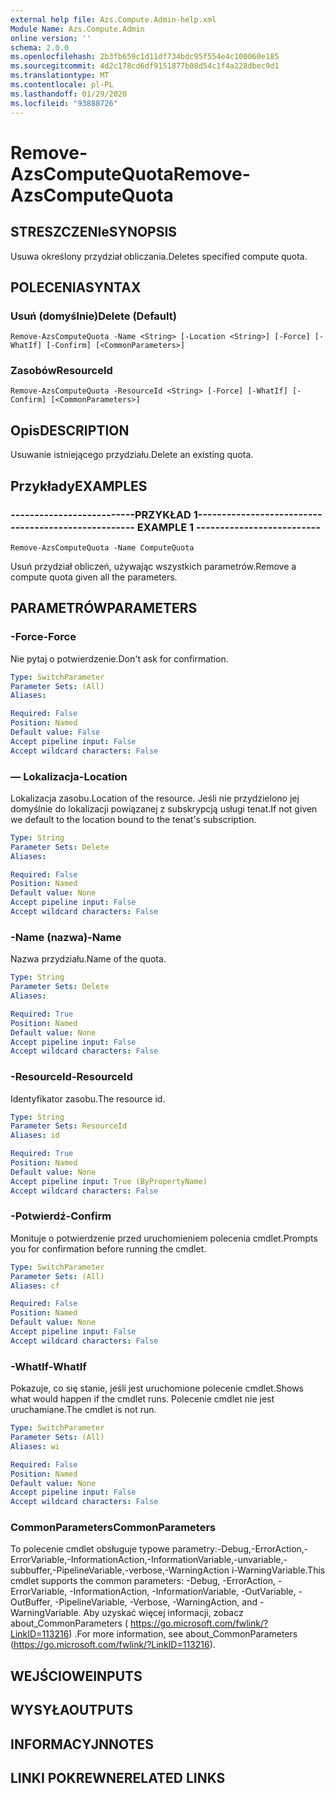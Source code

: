 ```yaml
---
external help file: Azs.Compute.Admin-help.xml
Module Name: Azs.Compute.Admin
online version: ''
schema: 2.0.0
ms.openlocfilehash: 2b3fb659c1d11df734bdc95f554e4c100060e185
ms.sourcegitcommit: 4d2c178cd6df9151877b08d54c1f4a228dbec9d1
ms.translationtype: MT
ms.contentlocale: pl-PL
ms.lasthandoff: 01/29/2020
ms.locfileid: "93888726"
---
```

# <span data-ttu-id="2995e-101">Remove-AzsComputeQuota</span><span class="sxs-lookup"><span data-stu-id="2995e-101">Remove-AzsComputeQuota</span></span>

## <span data-ttu-id="2995e-102">STRESZCZENIe</span><span class="sxs-lookup"><span data-stu-id="2995e-102">SYNOPSIS</span></span>
<span data-ttu-id="2995e-103">Usuwa określony przydział obliczania.</span><span class="sxs-lookup"><span data-stu-id="2995e-103">Deletes specified compute quota.</span></span>

## <span data-ttu-id="2995e-104">POLECENIA</span><span class="sxs-lookup"><span data-stu-id="2995e-104">SYNTAX</span></span>

### <span data-ttu-id="2995e-105">Usuń (domyślnie)</span><span class="sxs-lookup"><span data-stu-id="2995e-105">Delete (Default)</span></span>
```
Remove-AzsComputeQuota -Name <String> [-Location <String>] [-Force] [-WhatIf] [-Confirm] [<CommonParameters>]
```

### <span data-ttu-id="2995e-106">Zasobów</span><span class="sxs-lookup"><span data-stu-id="2995e-106">ResourceId</span></span>
```
Remove-AzsComputeQuota -ResourceId <String> [-Force] [-WhatIf] [-Confirm] [<CommonParameters>]
```

## <span data-ttu-id="2995e-107">Opis</span><span class="sxs-lookup"><span data-stu-id="2995e-107">DESCRIPTION</span></span>
<span data-ttu-id="2995e-108">Usuwanie istniejącego przydziału.</span><span class="sxs-lookup"><span data-stu-id="2995e-108">Delete an existing quota.</span></span>

## <span data-ttu-id="2995e-109">Przykłady</span><span class="sxs-lookup"><span data-stu-id="2995e-109">EXAMPLES</span></span>

### <span data-ttu-id="2995e-110">--------------------------PRZYKŁAD 1--------------------------</span><span class="sxs-lookup"><span data-stu-id="2995e-110">-------------------------- EXAMPLE 1 --------------------------</span></span>
```
Remove-AzsComputeQuota -Name ComputeQuota
```

<span data-ttu-id="2995e-111">Usuń przydział obliczeń, używając wszystkich parametrów.</span><span class="sxs-lookup"><span data-stu-id="2995e-111">Remove a compute quota given all the parameters.</span></span>

## <span data-ttu-id="2995e-112">PARAMETRÓW</span><span class="sxs-lookup"><span data-stu-id="2995e-112">PARAMETERS</span></span>

### <span data-ttu-id="2995e-113">-Force</span><span class="sxs-lookup"><span data-stu-id="2995e-113">-Force</span></span>
<span data-ttu-id="2995e-114">Nie pytaj o potwierdzenie.</span><span class="sxs-lookup"><span data-stu-id="2995e-114">Don't ask for confirmation.</span></span>

```yaml
Type: SwitchParameter
Parameter Sets: (All)
Aliases: 

Required: False
Position: Named
Default value: False
Accept pipeline input: False
Accept wildcard characters: False
```

### <span data-ttu-id="2995e-115">— Lokalizacja</span><span class="sxs-lookup"><span data-stu-id="2995e-115">-Location</span></span>
<span data-ttu-id="2995e-116">Lokalizacja zasobu.</span><span class="sxs-lookup"><span data-stu-id="2995e-116">Location of the resource.</span></span> <span data-ttu-id="2995e-117">Jeśli nie przydzielono jej domyślnie do lokalizacji powiązanej z subskrypcją usługi tenat.</span><span class="sxs-lookup"><span data-stu-id="2995e-117">If not given we default to the location bound to the tenat's subscription.</span></span>

```yaml
Type: String
Parameter Sets: Delete
Aliases: 

Required: False
Position: Named
Default value: None
Accept pipeline input: False
Accept wildcard characters: False
```

### <span data-ttu-id="2995e-118">-Name (nazwa)</span><span class="sxs-lookup"><span data-stu-id="2995e-118">-Name</span></span>
<span data-ttu-id="2995e-119">Nazwa przydziału.</span><span class="sxs-lookup"><span data-stu-id="2995e-119">Name of the quota.</span></span>

```yaml
Type: String
Parameter Sets: Delete
Aliases: 

Required: True
Position: Named
Default value: None
Accept pipeline input: False
Accept wildcard characters: False
```

### <span data-ttu-id="2995e-120">-ResourceId</span><span class="sxs-lookup"><span data-stu-id="2995e-120">-ResourceId</span></span>
<span data-ttu-id="2995e-121">Identyfikator zasobu.</span><span class="sxs-lookup"><span data-stu-id="2995e-121">The resource id.</span></span>

```yaml
Type: String
Parameter Sets: ResourceId
Aliases: id

Required: True
Position: Named
Default value: None
Accept pipeline input: True (ByPropertyName)
Accept wildcard characters: False
```

### <span data-ttu-id="2995e-122">-Potwierdź</span><span class="sxs-lookup"><span data-stu-id="2995e-122">-Confirm</span></span>
<span data-ttu-id="2995e-123">Monituje o potwierdzenie przed uruchomieniem polecenia cmdlet.</span><span class="sxs-lookup"><span data-stu-id="2995e-123">Prompts you for confirmation before running the cmdlet.</span></span>

```yaml
Type: SwitchParameter
Parameter Sets: (All)
Aliases: cf

Required: False
Position: Named
Default value: None
Accept pipeline input: False
Accept wildcard characters: False
```

### <span data-ttu-id="2995e-124">-WhatIf</span><span class="sxs-lookup"><span data-stu-id="2995e-124">-WhatIf</span></span>
<span data-ttu-id="2995e-125">Pokazuje, co się stanie, jeśli jest uruchomione polecenie cmdlet.</span><span class="sxs-lookup"><span data-stu-id="2995e-125">Shows what would happen if the cmdlet runs.</span></span>
<span data-ttu-id="2995e-126">Polecenie cmdlet nie jest uruchamiane.</span><span class="sxs-lookup"><span data-stu-id="2995e-126">The cmdlet is not run.</span></span>

```yaml
Type: SwitchParameter
Parameter Sets: (All)
Aliases: wi

Required: False
Position: Named
Default value: None
Accept pipeline input: False
Accept wildcard characters: False
```

### <span data-ttu-id="2995e-127">CommonParameters</span><span class="sxs-lookup"><span data-stu-id="2995e-127">CommonParameters</span></span>
<span data-ttu-id="2995e-128">To polecenie cmdlet obsługuje typowe parametry:-Debug,-ErrorAction,-ErrorVariable,-InformationAction,-InformationVariable,-unvariable,-subbuffer,-PipelineVariable,-verbose,-WarningAction i-WarningVariable.</span><span class="sxs-lookup"><span data-stu-id="2995e-128">This cmdlet supports the common parameters: -Debug, -ErrorAction, -ErrorVariable, -InformationAction, -InformationVariable, -OutVariable, -OutBuffer, -PipelineVariable, -Verbose, -WarningAction, and -WarningVariable.</span></span> <span data-ttu-id="2995e-129">Aby uzyskać więcej informacji, zobacz about_CommonParameters ( https://go.microsoft.com/fwlink/?LinkID=113216) .</span><span class="sxs-lookup"><span data-stu-id="2995e-129">For more information, see about_CommonParameters (https://go.microsoft.com/fwlink/?LinkID=113216).</span></span>

## <span data-ttu-id="2995e-130">WEJŚCIOWE</span><span class="sxs-lookup"><span data-stu-id="2995e-130">INPUTS</span></span>

## <span data-ttu-id="2995e-131">WYSYŁA</span><span class="sxs-lookup"><span data-stu-id="2995e-131">OUTPUTS</span></span>

## <span data-ttu-id="2995e-132">INFORMACYJN</span><span class="sxs-lookup"><span data-stu-id="2995e-132">NOTES</span></span>

## <span data-ttu-id="2995e-133">LINKI POKREWNE</span><span class="sxs-lookup"><span data-stu-id="2995e-133">RELATED LINKS</span></span>

